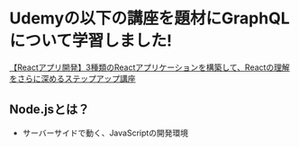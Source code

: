 # Udemyの以下の講座を題材にGraphQLについて学習しました!
[【Reactアプリ開発】3種類のReactアプリケーションを構築して、Reactの理解をさらに深めるステップアップ講座
](https://www.udemy.com/course/react-3project-app-udemy/)

## Node.jsとは？
- サーバーサイドで動く、JavaScriptの開発環境